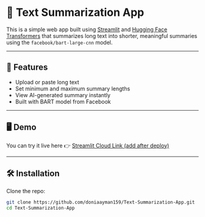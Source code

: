 
# 📄 Text Summarization App

This is a simple web app built using [Streamlit](w) and [Hugging Face Transformers](w) that summarizes long text into shorter, meaningful summaries using the `facebook/bart-large-cnn` model.

---

## 🚀 Features

- Upload or paste long text
- Set minimum and maximum summary lengths
- View AI-generated summary instantly
- Built with BART model from Facebook

---

## 🖥️ Demo

You can try it live here 👉 [Streamlit Cloud Link (add after deploy)]()

---

## 🛠️ Installation

Clone the repo:

```bash
git clone https://github.com/doniaayman159/Text-Summarization-App.git
cd Text-Summarization-App
